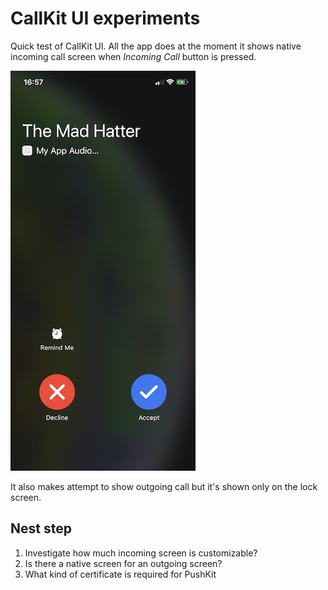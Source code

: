 # CallKit UI experiments 

Quick test of CallKit UI. All the app does at the moment it shows native incoming call screen when *Incoming Call* button is pressed.

![image](images/incoming_call.jpeg)

It also makes attempt to show outgoing call but it's shown only on the lock screen.


## Nest step

1. Investigate how much incoming screen is customizable?
2. Is there a native screen for an outgoing screen?
3. What kind of certificate is required for PushKit

